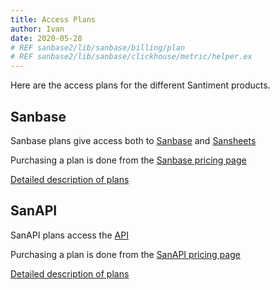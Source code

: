 ```yaml
---
title: Access Plans
author: Ivan
date: 2020-05-28
# REF sanbase2/lib/sanbase/billing/plan
# REF sanbase2/lib/sanbase/clickhouse/metric/helper.ex
---
```


Here are the access plans for the different Santiment products.

## Sanbase

Sanbase plans give access both to [Sanbase](/sanbase) and
[Sansheets](/sansheets)

Purchasing a plan is done from the [Sanbase pricing page](https://app.santiment.net/pricing)

[Detailed description of plans](/products-and-plans/access-plans/sanbase)

## SanAPI

SanAPI plans access the [API](/sanapi)

Purchasing a plan is done from the [SanAPI pricing page](https://neuro.santiment.net/#pricing)

[Detailed description of plans](/products-and-plans/access-plans/sanapi)
